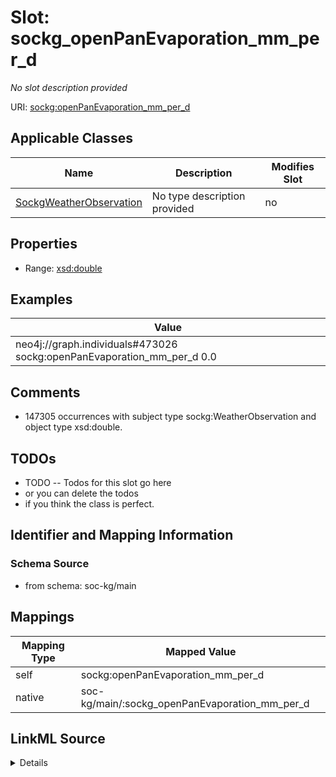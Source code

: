 

# Slot: sockg_openPanEvaporation_mm_per_d


_No slot description provided_





URI: [sockg:openPanEvaporation_mm_per_d](http://www.semanticweb.org/sockg/ontologies/2024/0/soil-carbon-ontology/openPanEvaporation_mm_per_d)



<!-- no inheritance hierarchy -->





## Applicable Classes

| Name | Description | Modifies Slot |
| --- | --- | --- |
| [SockgWeatherObservation](../classes/SockgWeatherObservation.md) | No type description provided |  no  |







## Properties

* Range: [xsd:double](http://www.w3.org/2001/XMLSchema#double)






## Examples

| Value |
| --- |
| neo4j://graph.individuals#473026 sockg:openPanEvaporation_mm_per_d 0.0 |

## Comments

* 147305 occurrences with subject type sockg:WeatherObservation and object type xsd:double.

## TODOs

* TODO -- Todos for this slot go here
* or you can delete the todos
* if you think the class is perfect.

## Identifier and Mapping Information







### Schema Source


* from schema: soc-kg/main




## Mappings

| Mapping Type | Mapped Value |
| ---  | ---  |
| self | sockg:openPanEvaporation_mm_per_d |
| native | soc-kg/main/:sockg_openPanEvaporation_mm_per_d |




## LinkML Source

<details>
```yaml
name: sockg_openPanEvaporation_mm_per_d
description: No slot description provided
todos:
- TODO -- Todos for this slot go here
- or you can delete the todos
- if you think the class is perfect.
comments:
- 147305 occurrences with subject type sockg:WeatherObservation and object type xsd:double.
examples:
- value: neo4j://graph.individuals#473026 sockg:openPanEvaporation_mm_per_d 0.0
from_schema: soc-kg/main
rank: 1000
slot_uri: sockg:openPanEvaporation_mm_per_d
alias: sockg_openPanEvaporation_mm_per_d
domain_of:
- sockg_WeatherObservation
range: double

```
</details>